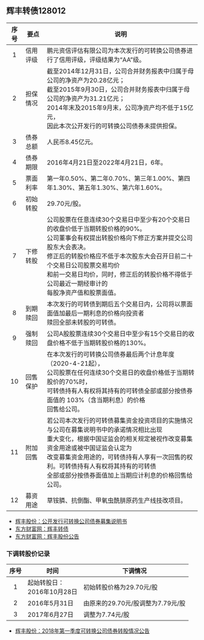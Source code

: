 ## 辉丰转债128012

|序号|要点|说明|
|:--:|----|----|
|1|信用评级|鹏元资信评估有限公司为本次发行的可转换公司债券进行了信用评级，评级结果为“AA”级。|
|2|担保情况|截至2014年12月31日，公司合并财务报表中归属于母公司的净资产为20.28亿元；<br>截至2015年9月30日，公司合并财务报表中归属于母公司的净资产为31.21亿元；<br>2014年末及2015年9月末，公司净资产均不低于15亿元，<br>因此本次公开发行的可转换公司债券未提供担保。|
|3|债券总额|人民币8.45亿元。|
|4|债券期限|2016年4月21日至2022年4月21日，6年。|
|5|票面利率|第一年0.50%、第二年0.70%、第三年1.00%、第四年1.30%、第五年1.30%、第六年1.60%。|
|6|初始转股|29.70元/股。|
|7|下修转股|公司股票在任意连续30个交易日中至少有20个交易日的收盘价低于当期转股价格的90%。<br>公司董事会有权提出转股价格向下修正方案并提交公司股东大会表决。<br>修正后的转股价格应不低于本次股东大会召开日前二十个交易日公司股票交易均价<br>和前一交易日均价，同时，修正后的转股价格不得低于公司最近一期经审计的<br>每股净资产值和股票面值。|
|8|到期赎回|本次发行的可转债到期后五个交易日内，公司将以票面面值加最后一期利息的价格向投资者<br>赎回全部未转股的可转债。|
|9|强制赎回|公司A股股票连续30个交易日中至少有15个交易日的收盘价格不低于当期转股价格的130%。|
|10|回售保护|在本次发行的可转换公司债券最后两个计息年度（2020-4-21起），<br>公司股票在任何连续30个交易日的收盘价格低于当期转股价的70%时，<br>可转债持有人有权将其持有的可转债全部或部分按债券面值的 103%（含当期利息）的价格<br>回售给公司。|
|11|附加回售|若公司本次发行的可转债募集资金投资项目的实施情况与公司在募集说明书中的承诺情况相比出现<br>重大变化，根据中国证监会的相关规定被视作改变募集资金用途或被中国证监会认定为<br>改变募集资金用途的，可转债持有人享有一次回售的权利。可转债持有人有权将其持有的可转债<br>全部或部分按债券面值加上当期应计利息的价格回售给公司。|
|12|募资用途|草铵膦、抗倒酯、甲氧虫酰肼原药生产线技改项目。|

* [辉丰股份：公开发行可转换公司债券募集说明书](http://pdf.dfcfw.com/pdf/H2_AN201604180014405879_1.pdf) 
* [东方财富网：辉丰转债](http://quote.eastmoney.com/sz128012.html)
* [东方财富网：辉丰股份公告](http://data.eastmoney.com/notices/stock/002496.html)

### 下调转股价记录
|序号|时间|下调情况|
|:--:|----|----|
|1|起始转股日：<br>2016年10月28日|初始转股价格为29.70元/股|
|2|2016年5月31日|由原来的29.70元/股调整为7.79元/股|
|3|2017年6月27日|调整为7.74元/股|

* [辉丰股份：2018年第一季度可转换公司债券转股情况公告](http://pdf.dfcfw.com/pdf/H2_AN201804021115379028_1.pdf)
